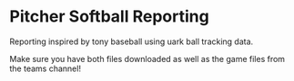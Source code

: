 # Pitcher Softball Reporting

Reporting inspired by tony baseball using uark ball tracking data. 

Make sure you have both files downloaded as well as the game files from the teams channel!
